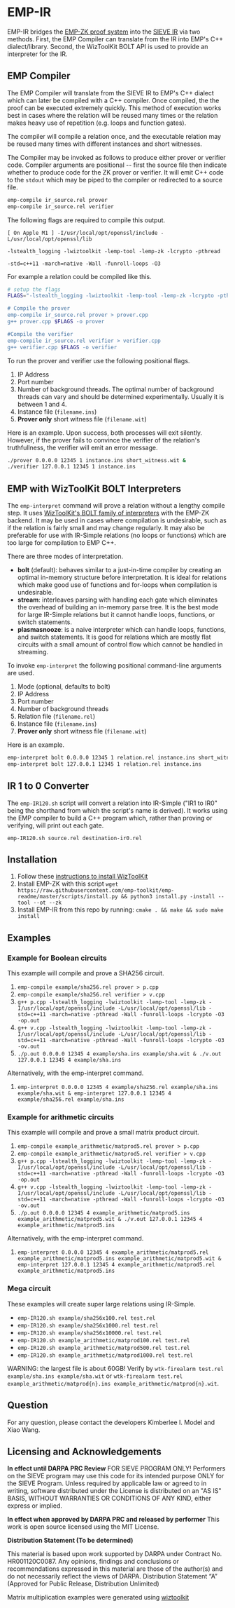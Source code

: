# EMP-IR
EMP-IR bridges the [EMP-ZK proof system](https://github.com/emp-toolkit/emp-zk) into the [SIEVE IR](https://stealthsoftwareinc.github.io/wizkit-blog/2021/09/20/introducing-the-sieve-ir.html) via two methods.
First, the EMP Compiler can translate from the IR into EMP's C++ dialect/library.
Second, the WizToolKit BOLT API is used to provide an interpreter for the IR.

## EMP Compiler
The EMP Compiler will translate from the SIEVE IR to EMP's C++ dialect which can later be compiled with a C++ compiler.
Once compiled, the the proof can be executed extremely quickly.
This method of execution works best in cases where the relation will be reused many times or the relation makes heavy use of repetition (e.g. loops and function gates).

The compiler will compile a relation once, and the executable relation may be reused many times with different instances and short witnesses.

The Compiler may be invoked as follows to produce either prover or verifier code.
Compiler arguments are positional -- first the source file then indicate whether to produce code for the ZK prover or verifier.
It will emit C++ code to the `stdout` which may be piped to the compiler or redirected to a source file.

```bash
emp-compile ir_source.rel prover
emp-compile ir_source.rel verifier
```

The following flags are required to compile this output.

```
[ On Apple M1 ] -I/usr/local/opt/openssl/include -L/usr/local/opt/openssl/lib

-lstealth_logging -lwiztoolkit -lemp-tool -lemp-zk -lcrypto -pthread

-std=c++11 -march=native -Wall -funroll-loops -O3
```

For example a relation could be compiled like this.

```bash
# setup the flags
FLAGS="-lstealth_logging -lwiztoolkit -lemp-tool -lemp-zk -lcrypto -pthread -std=c++11 -march=native -Wall -funroll-loops -O3

# Compile the prover
emp-compile ir_source.rel prover > prover.cpp
g++ prover.cpp $FLAGS -o prover

#Compile the verifier
emp-compile ir_source.rel verifier > verifier.cpp
g++ verifier.cpp $FLAGS -o verifier
```

To run the prover and verifier use the following positional flags.

1. IP Address
2. Port number
3. Number of background threads. The optimal number of background threads can vary and should be determined experimentally. Usually it is between 1 and 4.
4. Instance file (`filename.ins`)
5. **Prover only** short witness file (`filename.wit`)

Here is an example.
Upon success, both processes will exit silently.
However, if the prover fails to convince the verifier of the relation's truthfullness, the verifier will emit an error message.

```bash
./prover 0.0.0.0 12345 1 instance.ins short_witness.wit &
./verifier 127.0.0.1 12345 1 instance.ins
```

## EMP with WizToolKit BOLT Interpreters
The `emp-interpret` command will prove a relation without a lengthy compile step.
It uses [WizToolKit's BOLT family of interpreters](https://stealthsoftwareinc.github.io/wiztoolkit/docs/v1.0.1/backends.html) with the EMP-ZK backend.
It may be used in cases where compilation is undesirable, such as if the relation is fairly small and may change regularly.
It may also be preferable for use with IR-Simple relations (no loops or functions) which are too large for compilation to EMP C++.

There are three modes of interpretation.

 * **bolt** (default): behaves similar to a just-in-time compiler by creating an optimal in-memory structure before interpretation.
   It is ideal for relations which make good use of functions and for-loops when compilation is undesirable.
 * **stream**: interleaves parsing with handling each gate which eliminates the overhead of building an in-memory parse tree.
   It is the best mode for large IR-Simple relations but it cannot handle loops, functions, or switch statements.
 * **plasmasnooze**: is a naive interpreter which can handle loops, functions, and switch statements.
   It is good for relations which are mostly flat circuits with a small amount of control flow which cannot be handled in streaming.

To invoke `emp-interpret` the following positional command-line arguments are used.

1. Mode (optional, defaults to bolt)
2. IP Address
3. Port number
4. Number of background threads
5. Relation file (`filename.rel`)
6. Instance file (`filename.ins`)
7. **Prover only** short witness file (`filename.wit`)

Here is an example.

```bash
emp-interpret bolt 0.0.0.0 12345 1 relation.rel instance.ins short_witness.wit &
emp-interpret bolt 127.0.0.1 12345 1 relation.rel instance.ins
```

## IR 1 to 0 Converter
The `emp-IR120.sh` script will convert a relation into IR-Simple ("IR1 to IR0" being the shorthand from which the script's name is derived).
It works using the EMP compiler to build a C++ program which, rather than proving or verifying, will print out each gate.

```
emp-IR120.sh source.rel destination-ir0.rel
```

## Installation

1. Follow these [instructions to install WizToolKit](https://stealthsoftwareinc.github.io/wiztoolkit/docs/v1.0.1/install.html)
2. Install EMP-ZK with this script `wget https://raw.githubusercontent.com/emp-toolkit/emp-readme/master/scripts/install.py && python3 install.py -install --tool --ot --zk`
3. Install EMP-IR from this repo by running: `cmake . && make && sudo make install`

## Examples

### Example for Boolean circuits
This example will compile and prove a SHA256 circuit.

1. `emp-compile example/sha256.rel prover > p.cpp`
2. `emp-compile example/sha256.rel verifier > v.cpp`
3. `g++ p.cpp -lstealth_logging -lwiztoolkit -lemp-tool -lemp-zk -I/usr/local/opt/openssl/include -L/usr/local/opt/openssl/lib -std=c++11 -march=native -pthread -Wall -funroll-loops -lcrypto -O3 -op.out`
4. `g++ v.cpp -lstealth_logging -lwiztoolkit -lemp-tool -lemp-zk -I/usr/local/opt/openssl/include -L/usr/local/opt/openssl/lib -std=c++11 -march=native -pthread -Wall -funroll-loops -lcrypto -O3 -ov.out`
5. `./p.out 0.0.0.0 12345 4 example/sha.ins example/sha.wit & ./v.out 127.0.0.1 12345 4 example/sha.ins`

Alternatively, with the emp-interpret command.

1. `emp-interpret 0.0.0.0 12345 4 example/sha256.rel example/sha.ins example/sha.wit & emp-interpret 127.0.0.1 12345 4 example/sha256.rel example/sha.ins`

### Example for arithmetic circuits
This example will compile and prove a small matrix product circuit.

1. `emp-compile example_arithmetic/matprod5.rel prover > p.cpp`
2. `emp-compile example_arithmetic/matprod5.rel verifier > v.cpp`
3. `g++ p.cpp -lstealth_logging -lwiztoolkit -lemp-tool -lemp-zk -I/usr/local/opt/openssl/include -L/usr/local/opt/openssl/lib -std=c++11 -march=native -pthread -Wall -funroll-loops -lcrypto -O3 -op.out`
4. `g++ v.cpp -lstealth_logging -lwiztoolkit -lemp-tool -lemp-zk -I/usr/local/opt/openssl/include -L/usr/local/opt/openssl/lib -std=c++11 -march=native -pthread -Wall -funroll-loops -lcrypto -O3 -ov.out`
5. `./p.out 0.0.0.0 12345 4 example_arithmetic/matprod5.ins example_arithmetic/matprod5.wit & ./v.out 127.0.0.1 12345 4 example_arithmetic/matprod5.ins`

Alternatively, with the emp-interpret command.

1. `emp-interpret 0.0.0.0 12345 4 example_arithmetic/matprod5.rel example_arithmetic/matprod5.ins example_arithmetic/matprod5.wit & emp-interpret 127.0.0.1 12345 4 example_arithmetic/matprod5.rel example_arithmetic/matprod5.ins`

### Mega circuit
These examples will create super large relations using IR-Simple.

- `emp-IR120.sh example/sha256x100.rel test.rel`
- `emp-IR120.sh example/sha256x1000.rel test.rel`
- `emp-IR120.sh example/sha256x10000.rel test.rel`
- `emp-IR120.sh example_arithmetic/matprod100.rel test.rel`
- `emp-IR120.sh example_arithmetic/matprod500.rel test.rel`
- `emp-IR120.sh example_arithmetic/matprod1000.rel test.rel`

WARNING: the largest file is about 60GB!
Verify by `wtk-firealarm test.rel example/sha.ins example/sha.wit` or
`wtk-firealarm test.rel example_arithmetic/matprod{n}.ins example_arithmetic/matprod{n}.wit`.

## Question
For any question, please contact the developers Kimberlee I. Model and Xiao Wang.

## Licensing and Acknowledgements

**In effect until DARPA PRC Review**
FOR SIEVE PROGRAM ONLY! Performers on the SIEVE program may use this code for its intended purpose ONLY for the SIEVE Program.
Unless required by applicable law or agreed to in writing, software distributed under the License is distributed on an "AS IS" BASIS, WITHOUT WARRANTIES OR CONDITIONS OF ANY KIND, either express or implied.

**In effect when approved by DARPA PRC and released by performer**
This work is open source licensed using the MIT License.

**Distribution Statement (To be determined)**

This material is based upon work supported by DARPA under Contract No. HR001120C0087.  Any opinions, findings and conclusions or recommendations expressed in this material are those of the author(s) and do not necessarily reflect the views of DARPA. Distribution Statement “A” (Approved for Public Release, Distribution Unlimited)

Matrix multiplication examples were generated using [wiztoolkit](https://github.mit.edu/sieve-all/wiztoolkit/blob/master/src/main/python/matrix_prod.py)
